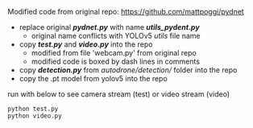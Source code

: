 Modified code from original repo: https://github.com/mattpoggi/pydnet

- replace original ***pydnet.py*** with name ***utils_pydent.py***
    - original name conflicts with YOLOv5 *utils* file name
- copy ***test.py*** and ***video.py*** into the repo
    - modified from file 'webcam.py' from original repo
    - modified code is boxed by dash lines in comments
- copy ***detection.py*** from *autodrone/detection/* folder into the repo
- copy the .pt model from yolov5 into the repo

run with below to see camera stream (test) or video stream (video)
```
python test.py
python video.py
```